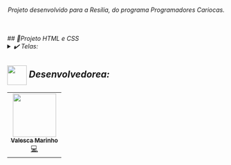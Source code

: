 <div align="center">
<i><h6>Projeto desenvolvido para a Resilia, do programa Programadores Cariocas.<br></br>
</div>
## 💬Projeto HTML e CSS

<details>
  <summary>✔️ Telas:</summary>
      <p align="justify">
      1: Tela Inicio<br>
      2:  Tela hobbies <br>
      3:  Tela contato <br>
  </details>
  


## <img height="45px" align="center" src="https://github.com/luqui2/Sistema-para-Viagens-/blob/main/src/imagens/set.gif">   Desenvolvedorea:
  <table>
  <tr>
    <td align="center"><a href="https://github.com/Valhutcherson"><img src="https://avatars.githubusercontent.com/u/113068971?v=4" width="100px;" alt=""/><br /><sub><b>Valesca Marinho</b></sub></a><br /><a href="" title="Code">💻</a></td>
  </tr>
</table>
